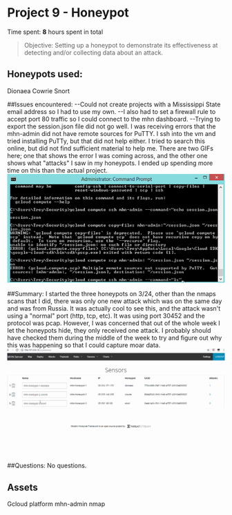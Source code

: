 # Project 9 - Honeypot

Time spent: **8** hours spent in total

> Objective: Setting up a honeypot to demonstrate its effectiveness at detecting and/or collecting data about an attack.

## Honeypots used:
Dionaea
Cowrie
Snort

##Issues encountered:
--Could not create projects with a Mississippi State email address so I had to use my own.
--I also had to set a firewall rule to accept port 80 traffic so I could connect to the mhn dashboard.
--Trying to export the session.json file did not go well. I was receiving errors that the mhn-admin did not have remote sources for PuTTY. I ssh into the vm and tried installing PuTTy, but that did not help either. I tried to search this online, but did not find sufficient material to help me. There are two GIFs here; one that shows the error I was coming across, and the other one shows what "attacks" I saw in my honeypots. I ended up spending more time on this than the actual project.
<img src="https://github.com/SlushyGod/project9/blob/master/command_prompt.gif">

##Summary:
I started the three honeypots on 3/24, other than the nmaps scans that I did, there was only one new attack which was on the same day and was from Russia. It was actually cool to see this, and the attack wasn't using a "normal" port (http, tcp, etc). It was using port 30452 and the protocol was pcap. However, I was concerned that out of the whole week I let the honeypots hide, they only received one attack. I probably should have checked them during the middle of the week to try and figure out why this was happening so that I could capture moar data.
<img src="https://github.com/SlushyGod/project9/blob/master/honeypot.gif">

##Questions:
No questions.

## Assets
Gcloud platform
mhn-admin
nmap
